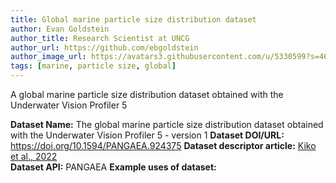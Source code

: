 ```yaml
---
title: Global marine particle size distribution dataset
author: Evan Goldstein
author_title: Research Scientist at UNCG
author_url: https://github.com/ebgoldstein
author_image_url: https://avatars3.githubusercontent.com/u/5330599?s=460&u=53cdb42ea74d7781c00feb1810496e02e781e247&v=4
tags: [marine, particle size, global]
---
```


A global marine particle size distribution dataset obtained with the Underwater Vision Profiler 5

<!--truncate-->

**Dataset Name:** The global marine particle size distribution dataset obtained with the Underwater Vision Profiler 5 - version 1
**Dataset DOI/URL:** https://doi.org/10.1594/PANGAEA.924375
**Dataset descriptor article:** [Kiko et al., 2022](https://doi.org/10.5194/essd-14-4315-2022)  
**Dataset API:** PANGAEA
**Example uses of dataset:**  
